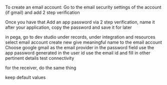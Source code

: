 To create an email account:
Go to the email security settings of the account (if gmail) and add 2 step verification

Once you have that
Add an app password via 2 step verification, name it after your application, copy the password and save it for later

in pega, go to dev studio
under records, under integration and resources select email account
create new
give meaningful name to the email account
Choose google gmail as the email provider
in the password field use the app password generated
in the user id use the email id 
and fill in other pertinent details
test connectivity

for the receiver, do the same thing

keep default values 